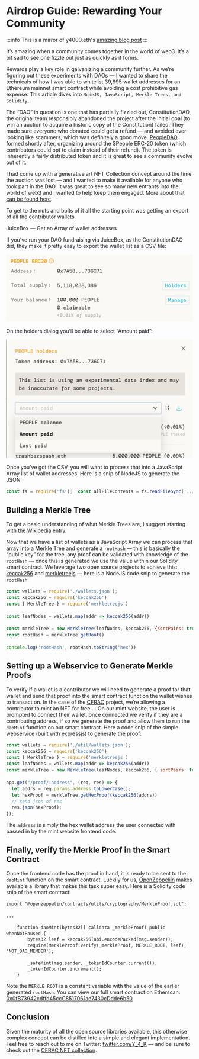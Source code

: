 # Airdrop Guide: Rewarding Your Community

:::info
This is a mirror of y4000.eth's [amazing blog post](https://mirror.xyz/y4000.eth/DwtMwn_rOOqTyTvvshlRLy9jNiKa__hag9zQgAQtSHw)
:::

It’s amazing when a community comes together in the world of web3. It’s a bit sad to see one fizzle out just as quickly as it forms.

Rewards play a key role in galvanizing a community further. As we’re figuring out these experiments with DAOs — I wanted to share the technicals of how I was able to whitelist 39,895 wallet addresses for an Ethereum mainnet smart contract while avoiding a cost prohibitive gas expense. This article dives into `NodeJS, JavaScript, Merkle Trees, and Solidity.`

The “DAO” in question is one that has partially fizzled out, ConstitutionDAO, the original team responsibly abandoned the project after the initial goal (to win an auction to acquire a historic copy of the Constitution) failed. They made sure everyone who donated could get a refund — and avoided ever looking like scammers, which was definitely a good move. [PeopleDAO](https://www.people-dao.com/) formed shortly after, organizing around the $People ERC-20 token (which contributors could opt to claim instead of their refund). The token is inherently a fairly distributed token and it is great to see a community evolve out of it.

I had come up with a generative art NFT Collection concept around the time the auction was lost — and I wanted to make it available for anyone who took part in the DAO. It was great to see so many new entrants into the world of web3 and I wanted to help keep them engaged. More about that [can be found here](https://constitution.y4000.xyz/).

To get to the nuts and bolts of it all the starting point was getting an export of all the contributor wallets.

JuiceBox — Get an Array of wallet addresses

If you’ve run your DAO fundraising via JuiceBox, as the ConstitutionDAO did, they make it pretty easy to export the wallet list as a CSV file:

![Simply click on "Holders"](rewarding-your-community/erc20.png)

On the holders dialog you’ll be able to select “Amount paid”:

![Clicking the little blue "download" icon on the right will get you a CSV](rewarding-your-community/holders.png)

Once you’ve got the CSV, you will want to process that into a JavaScript Array list of wallet addresses. Here is a snip of NodeJS to generate the JSON:

```js
const fs = require('fs');  const allFileContents = fs.readFileSync('../cdao_wallets.csv', 'utf-8'); let wallets = new Array(); allFileContents.split(/\r?\n/).forEach(line =>  {     wallets.push(line.split(',')[0]); }); fs.writeFileSync('./wallets.json', JSON.stringify(wallets, null, 2) , 'utf-8');
```

## Building a Merkle Tree

To get a basic understanding of what Merkle Trees are, I suggest starting [with the Wikipedia entry](https://en.wikipedia.org/wiki/Merkle_tree).

Now that we have a list of wallets as a JavaScript Array we can process that array into a Merkle Tree and generate a `rootHash` — this is basically the “public key” for the tree, any proof can be validated with knowledge of the `rootHash` — once this is generated we use the value within our Solidity smart contract. We leverage two open source projects to achieve this: [keccak256](https://www.npmjs.com/package/keccak256) and [merkletreejs](https://www.npmjs.com/package/merkletreejs) — here is a NodeJS code snip to generate the `rootHash`:

```js
const wallets = require('./wallets.json');
const keccak256 = require('keccak256')
const { MerkleTree } = require('merkletreejs')

const leafNodes = wallets.map(addr => keccak256(addr))

const merkleTree = new MerkleTree(leafNodes, keccak256, {sortPairs: true})
const rootHash = merkleTree.getRoot()

console.log('rootHash', rootHash.toString('hex'))
```

## Setting up a Webservice to Generate Merkle Proofs

To verify if a wallet is a contributor we will need to generate a proof for that wallet and send that proof into the smart contract function the wallet wishes to transact on. In the case of the [CFRAC](https://constitution.y4000.xyz/) project, we’re allowing a contributor to mint an NFT for free…. On our mint website, the user is prompted to connect their wallet, once connected we verify if they are a contributing address, if so we generate the proof and allow them to run the `daoMint` function on our smart contract. Here a code snip of the simple webservice (built with [expressjs](https://www.npmjs.com/package/express)) to generate the proof:

```js
const wallets = require('./util/wallets.json');
const keccak256 = require('keccak256')
const { MerkleTree } = require('merkletreejs')
const leafNodes = wallets.map(addr => keccak256(addr))
const merkleTree = new MerkleTree(leafNodes, keccak256, { sortPairs: true })

app.get("/proof/:address", (req, res) => {
  let addrs = req.params.address.toLowerCase();
  let hexProof = merkleTree.getHexProof(keccak256(addrs))
  // send json of res
  res.json(hexProof);
});
```

The `address` is simply the hex wallet address the user connected with passed in by the mint website frontend code.

## Finally, verify the Merkle Proof in the Smart Contract

Once the frontend code has the proof in hand, it is ready to be sent to the `daoMint` function on the smart contract. Luckily for us, [OpenZeppeliln](https://openzeppelin.com/) makes available a library that makes this task super easy. Here is a Solidity code snip of the smart contract:

```solidity
import "@openzeppelin/contracts/utils/cryptography/MerkleProof.sol";

...

    function daoMint(bytes32[] calldata _merkleProof) public whenNotPaused {
        bytes32 leaf = keccak256(abi.encodePacked(msg.sender));
        require(MerkleProof.verify(_merkleProof, MERKLE_ROOT, leaf), 'NOT_DAO_MEMBER');

        _safeMint(msg.sender, _tokenIdCounter.current());
        _tokenIdCounter.increment();
    }
```

Note the `MERKLE_ROOT` is a constant variable with the value of the earlier generated `rootHash`. You can view our full smart contract on Etherscan: [0x0fB73942cdffd45ccC8517061ae7430cDdde6b50](https://etherscan.io/address/0x0fB73942cdffd45ccC8517061ae7430cDdde6b50#code)

## Conclusion

Given the maturity of all the open source libraries available, this otherwise complex concept can be distilled into a simple and elegant implementation. Feel free to reach out to me on Twitter: [twitter.com/Y_4_K](https://twitter.com/Y_4_K) — and be sure to check out the [CFRAC NFT collection](https://constitution.y4000.xyz/).
